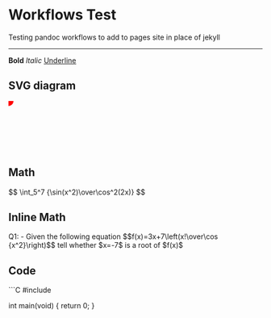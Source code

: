 # Workflows Test

Testing pandoc workflows to add to pages site in place of jekyll

---
**Bold**
*Italic*
<u>Underline</u>

<h2>SVG diagram</h2>
<svg viewbox='0 0 100 100' width=100 height=100>
  <circle x=10 y=10 r=10 fill=red />
</svg>

<h2>Math</h2>
$$
  \int_5^7 {\sin(x^2)\over\cos^2(2x)}
$$

<h2>Inline Math</h2>
Q1:
 - Given the following equation $$f(x)=3x+7\left(x!\over\cos {x^2}\right)$$ tell whether $x=-7$ is a root of $f(x)$

<h2>Code</h2>
```C
#include <stdio.h>

int main(void) {
  return 0;
}
```
